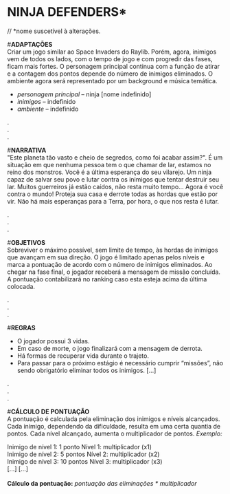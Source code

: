 # NINJA DEFENDERS*
// *nome suscetível à alterações.

#**ADAPTAÇÕES** <br/>
Criar um jogo similar ao Space Invaders do Raylib. Porém, agora, inimigos vem de todos os lados, com o tempo de jogo e com progredir das fases, ficam mais fortes. O personagem principal continua com a função de atirar e a contagem dos pontos depende do número de inimigos eliminados. 
O ambiente agora será representado por um background e música temática.

- _personagem principal_ – ninja [nome indefinido] 
- _inimigos_ – indefinido
- _ambiente_ – indefinido

.<br/>
.<br/>
.<br/>

#**NARRATIVA** <br/>
"Este planeta tão vasto e cheio de segredos, como foi acabar assim?". É um situação em que nenhuma pessoa tem o que chamar de lar, estamos no reino dos monstros.
Você é a última esperança do seu vilarejo. Um ninja capaz de salvar seu povo e lutar contra os inimigos que tentar destruir seu lar. Muitos guerreiros já estão caídos, não resta muito tempo... 
Agora é você contra o mundo! Proteja sua casa e derrote todas as hordas que estão por vir. Não há mais esperanças para a Terra, por hora, o que nos resta é lutar.

.<br/>
.<br/>
.<br/>

#**OBJETIVOS** <br/>
Sobreviver o máximo possível, sem limite de tempo, às hordas de inimigos que avançam em sua direção. O jogo é limitado apenas pelos níveis e marca a pontuação de acordo com o número de inimigos eliminados. Ao chegar na fase final, o jogador receberá a mensagem de missão concluída. A pontuação contabilizará no ranking caso esta esteja acima da última colocada.

.<br/>
.<br/>
.<br/>

#**REGRAS** <br/>
-	O jogador possui 3 vidas.
-	Em caso de morte, o jogo finalizará com a mensagem de derrota.
-	Há formas de recuperar vida durante o trajeto.
-	Para passar para o próximo estágio é necessário cumprir “missões”, não sendo obrigatório eliminar todos os inimigos.
[...]

.<br/>
.<br/>
.<br/>

#**CÁLCULO DE PONTUAÇÃO** <br/>
A pontuação é calculada pela eliminação dos inimigos e níveis alcançados.
Cada inimigo, dependendo da dificuldade, resulta em uma certa quantia de pontos. Cada nível alcançado, aumenta o multiplicador de pontos.
_Exemplo:_ 

Inimigo de nível 1: 1 ponto                     Nível 1: multiplicador (x1)<br/>
Inimigo de nível 2: 5 pontos                    Nível 2: multiplicador (x2)<br/>
Inimigo de nível 3: 10 pontos                   Nível 3: multiplicador (x3)<br/>
[...]                                           [...]<br/>
<br/>
**Cálculo da pontuação:** _pontuação das eliminações * multiplicador_
